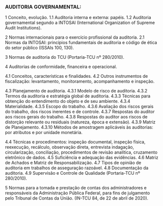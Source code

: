### AUDITORIA GOVERNAMENTAL: 
1 Conceito, evolução. 
1.1 Auditoria interna e externa: papéis. 
1.2 Auditoria governamental segundo a INTOSAI (International Organization of Supreme Audit Institutions). 

2 Normas internacionais para o exercício profissional da auditoria. 
2.1 Normas da INTOSAI: princípios fundamentais de auditoria e código de ética do setor público (ISSAIs 100, 130). 

3 Normas de auditoria do TCU (Portaria-TCU nº 280/2010). 

4 Auditorias de conformidade, financeira e operacional. 

4.1 Conceitos, características e finalidades. 
4.2 Outros instrumentos de fiscalização: levantamento, monitoramento, acompanhamento e inspeção. 

4.3 Planejamento de auditoria. 
4.3.1 Modelo de risco de auditoria. 
4.3.2 Termos da auditoria e estratégia global de auditoria. 
4.3.3 Técnicas para obtenção do entendimento do objeto e de seu ambiente. 
4.3.4 Materialidade. 
4.3.5 Escopo do trabalho. 
4.3.6 Avaliação dos riscos gerais do trabalho, dos riscos inerentes e de controle. 
4.3.7 Respostas do auditor aos riscos gerais do trabalho. 
4.3.8 Respostas do auditor aos riscos de distorção relevante ou residuais (natureza, época e extensão). 
4.3.9 Matriz de Planejamento. 
4.3.10 Métodos de amostragem aplicáveis às auditorias: por atributos e por unidade monetária. 

4.4 Técnicas e procedimentos: inspeção documental, inspeção física, reexecução, recálculo, observação direta, entrevista indagação, circularização, conciliação, procedimentos de revisão analítica, cruzamento eletrônico de dados. 
4.5 Suficiência e adequação das evidências. 
4.6 Matriz de Achados e Matriz de Responsabilização. 
4.7 Tipos de opinião de auditoria em trabalhos de asseguração razoável. 
4.8 Documentação da auditoria. 
4.9 Supervisão e Controle de Qualidade (Portaria-TCU nº 280/2010). 

5 Normas para a tomada e prestação de contas dos administradores e responsáveis da Administração Pública Federal, para fins de julgamento pelo Tribunal de Contas da União. (IN-TCU 84, de 22 de abril de 2020).